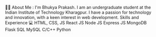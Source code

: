 👩‍💻 About Me :
I'm Bhukya Prakash. I am an undergraduate student at the Indian Institute of Technology Kharagpur. I have a passion for technology and innovation, with a keen interest in web development. 
Skills and Experience
💻 HTML, CSS, JS
React JS
Node JS
Express JS
MongoDB
Flask
SQL
MySQL
C/C++
Python
